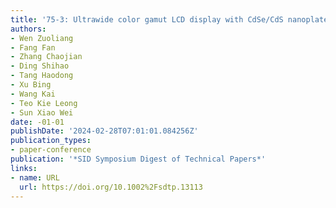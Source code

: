 ```yaml
---
title: '75-3: Ultrawide color gamut LCD display with CdSe/CdS nanoplatelets'
authors:
- Wen Zuoliang
- Fang Fan
- Zhang Chaojian
- Ding Shihao
- Tang Haodong
- Xu Bing
- Wang Kai
- Teo Kie Leong
- Sun Xiao Wei
date: -01-01
publishDate: '2024-02-28T07:01:01.084256Z'
publication_types:
- paper-conference
publication: '*SID Symposium Digest of Technical Papers*'
links:
- name: URL
  url: https://doi.org/10.1002%2Fsdtp.13113
---
```


